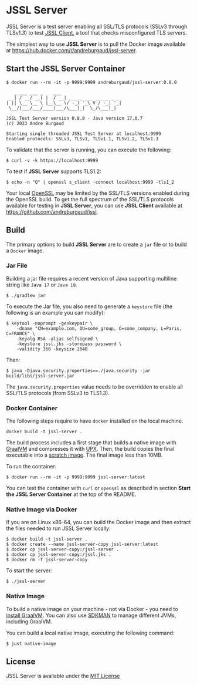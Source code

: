 # JSSL Server

JSSL Server is a test server enabling all SSL/TLS protocols (SSLv3 through TLSv1.3) to test [JSSL Client](https://github.com/andreburgaud/jssl), a tool that checks misconfigured TLS servers.

The simplest way to use **JSSL Server** is to pull the Docker image available at https://hub.docker.com/r/andreburgaud/jssl-server.

## Start the JSSL Server Container

```
$ docker run --rm -it -p 9999:9999 andreburgaud/jssl-server:0.8.0

   _ ___ ___ _    ___
 _ | / __/ __| |  / __| ___ _ ___ _____ _ _
| || \__ \__ \ |__\__ \/ -_) '_\ V / -_) '_|
 \__/|___/___/____|___/\___|_|  \_/\___|_|

JSSL Test Server version 0.8.0 - Java version 17.0.7
(c) 2023 Andre Burgaud

Starting single threaded JSSL Test Server at localhost:9999
Enabled protocols: SSLv3, TLSv1, TLSv1.1, TLSv1.2, TLSv1.3

```

To validate that the server is running, you can execute the following:

```
$ curl -v -k https://localhost:9999
```

To test if **JSSL Server** supports TLS1.2:

```
$ echo -n "Q" | openssl s_client -connect localhost:9999 -tls1_2
```

Your local [OpenSSL](https://www.openssl.org/) may be limited by the SSL/TLS versions enabled during the OpenSSL build. 
To get the full spectrum of the SSL/TLS protocols available for testing in **JSSL Server**, 
you can use **JSSL Client** available at https://github.com/andreburgaud/jssl.  

## Build

The primary options to build **JSSL Server** are to create a `jar` file or to build a `Docker` image.

### Jar File

Building a jar file requires a recent version of Java supporting multiline string like `Java 17` or `Java 19`.

```
$ ./gradlew jar
```

To execute the Jar file, you also need to generate a `keystore` file (the following is an example you can modify):

```
$ keytool -noprompt -genkeypair \
    -dname "CN=example.com, OU=some_group, O=some_company, L=Paris, C=FRANCE" \
    -keyalg RSA -alias selfsigned \
    -keystore jssl.jks -storepass password \
    -validity 360 -keysize 2048
```

Then:

```
$ java -Djava.security.properties==./java.security -jar build/libs/jssl-server.jar
```

The `java.security.properties` value needs to be overridden to enable all SSL/TLS protocols (from SSLv3 to TLS1.3).


### Docker Container

The following steps require to have `docker` installed on the local machine.

```
docker build -t jssl-server .
```

The build process includes a first stage that builds a native image with [GraalVM](https://www.graalvm.org/) and compresses it with [UPX](https://upx.github.io/).
Then, the build copies the final executable into a [scratch image](https://hub.docker.com/_/scratch). The final image less than 10MB.  

To run the container:

```
$ docker run --rm -it -p 9999:9999 jssl-server:latest
```

You can test the container with `curl` or `openssl` as described in section **Start the JSSL Server Container** at the top of the README.

### Native Image via Docker

If you are on Linux x86-64, you can build the Docker image and then extract the files needed to run JSSL Server locally:

```
$ docker build -t jssl-server .
$ docker create --name jssl-server-copy jssl-server:latest
$ docker cp jssl-server-copy:/jssl-server .
$ docker cp jssl-server-copy:/jssl.jks .
$ docker rm -f jssl-server-copy
```

To start the server:

```
$ ./jssl-server
```

### Native Image

To build a native image on your machine - not via Docker - you need to [install GraalVM](https://www.graalvm.org/latest/docs/getting-started/). You can also use [SDKMAN](https://sdkman.io/) to manage different JVMs, including GraalVM.

You can build a local native image, executing the following command:

```
$ just native-image
```


## License

JSSL Server is available under the [MIT License](LICENSE)
